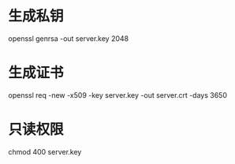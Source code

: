 # 生成私钥
openssl genrsa -out server.key 2048
# 生成证书
openssl req -new -x509 -key server.key -out server.crt -days 3650
# 只读权限
chmod 400 server.key